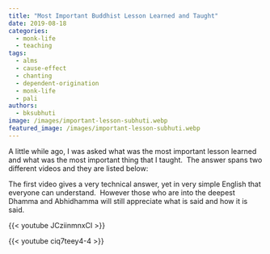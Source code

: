 ```yaml
---
title: "Most Important Buddhist Lesson Learned and Taught"
date: 2019-08-18
categories: 
  - monk-life
  - teaching
tags: 
  - alms
  - cause-effect
  - chanting
  - dependent-origination
  - monk-life
  - pali
authors: 
  - bksubhuti
image: /images/important-lesson-subhuti.webp
featured_image: /images/important-lesson-subhuti.webp
---
```


A little while ago, I was asked what was the most important lesson learned and what was the most important thing that I taught.  The answer spans two different videos and they are listed below:

The first video gives a very technical answer, yet in very simple English that everyone can understand.  However those who are into the deepest Dhamma and Abhidhamma will still appreciate what is said and how it is said.

{{< youtube JCziinmnxCI >}}

{{< youtube ciq7teey4-4 >}}